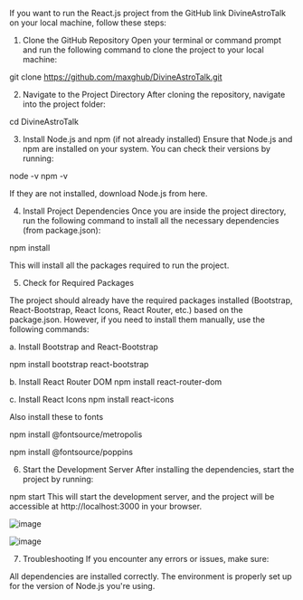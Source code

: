 If you want to run the React.js project from the GitHub link DivineAstroTalk on your local machine, follow these steps:

1. Clone the GitHub Repository
Open your terminal or command prompt and run the following command to clone the project to your local machine:

git clone https://github.com/maxghub/DivineAstroTalk.git

2. Navigate to the Project Directory
After cloning the repository, navigate into the project folder:


cd DivineAstroTalk


3. Install Node.js and npm (if not already installed)
Ensure that Node.js and npm are installed on your system. You can check their versions by running:

node -v
npm -v

If they are not installed, download Node.js from here.

4. Install Project Dependencies
Once you are inside the project directory, run the following command to install all the necessary dependencies (from package.json):

npm install


This will install all the packages required to run the project.

5. Check for Required Packages
   
The project should already have the required packages installed (Bootstrap, React-Bootstrap, React Icons, React Router, etc.) based on the package.json. However, if you need to install them manually, use the following commands:

a. Install Bootstrap and React-Bootstrap

npm install bootstrap react-bootstrap

b. Install React Router DOM
npm install react-router-dom

c. Install React Icons
npm install react-icons


Also install these to fonts

npm install @fontsource/metropolis

npm install @fontsource/poppins

6. Start the Development Server
After installing the dependencies, start the project by running:


npm start
This will start the development server, and the project will be accessible at http://localhost:3000 in your browser.


![image](https://github.com/user-attachments/assets/9f956a63-0727-4687-95cf-44ab7defd61c)

![image](https://github.com/user-attachments/assets/80c36950-2e6e-43bc-b1f0-0acff0f02ecf)



7. Troubleshooting
If you encounter any errors or issues, make sure:

All dependencies are installed correctly.
The environment is properly set up for the version of Node.js you're using.

